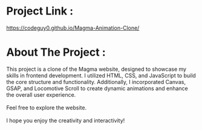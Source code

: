  # Project Link : 
 https://codeguy0.github.io/Magma-Animation-Clone/

 # About The Project :
 This project is a clone of the Magma website, designed to showcase my skills in frontend development. I utilized HTML, CSS, and JavaScript to build the core structure and functionality. Additionally, I incorporated Canvas, GSAP, and Locomotive Scroll to create dynamic animations and enhance the overall user experience.
 <br>
 <br>
 Feel free to explore the website.
 <br>
 <br>
 I hope you enjoy the creativity and interactivity!
